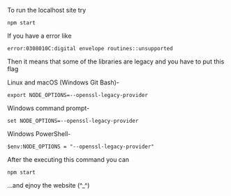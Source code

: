 To run the localhost site try 
```console
npm start
```
If you have a error like 
```console
error:0308010C:digital envelope routines::unsupported
```
Then it means that some of the libraries are legacy and you have to put this flag

Linux and macOS (Windows Git Bash)-
```console
export NODE_OPTIONS=--openssl-legacy-provider
```

Windows command prompt-
```console
set NODE_OPTIONS=--openssl-legacy-provider
```
Windows PowerShell-
```console
$env:NODE_OPTIONS = "--openssl-legacy-provider"
```
After the executing this command you can
```console
npm start
```
...and ejnoy the website (^_^)
